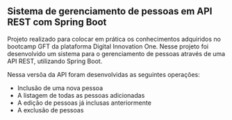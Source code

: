 Sistema de gerenciamento de pessoas em API REST com Spring Boot
--------------------------------------------------
Projeto realizado para colocar em prática os conhecimentos adquiridos no bootcamp GFT da plataforma Digital Innovation One. Nesse projeto foi desenvolvido um sistema para o gerenciamento de pessoas através de uma API REST, utilizando Spring Boot.

Nessa versõa da API foram desenvolvidas as seguintes operações:
- Inclusão de uma nova pessoa
- A listagem de todas as pessoas adicionadas
- A edição de pessoas já inclusas anteriormente
- A exclusão de pessoas

